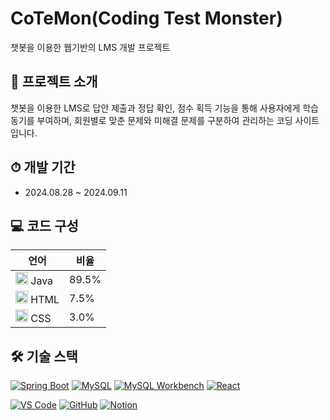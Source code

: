 # CoTeMon(Coding Test Monster)

챗봇을 이용한 웹기반의 LMS 개발 프로젝트

## 📁 프로젝트 소개

챗봇을 이용한 LMS로 답안 제출과 정답 확인, 점수 획득 기능을 통해 사용자에게 학습 동기를 부여하며, 회원별로 맞춘 문제와 미해결 문제를 구분하여 관리하는 코딩 사이트입니다.


## ⏱ 개발 기간

- 2024.08.28 ~ 2024.09.11

## 💻 코드 구성
| 언어 | 비율 |
|------|------|
| <img src="https://cdn.jsdelivr.net/gh/devicons/devicon/icons/java/java-original.svg" width="20" height="20" /> Java | 89.5% |
| <img src="https://cdn.jsdelivr.net/gh/devicons/devicon/icons/html5/html5-original.svg" width="20" height="20" /> HTML | 7.5% |
| <img src="https://cdn.jsdelivr.net/gh/devicons/devicon/icons/css3/css3-original.svg" width="20" height="20" /> CSS | 3.0% |

## 🛠️ 기술 스택
[![Spring Boot](https://img.shields.io/badge/Spring_Boot-6DB33F?style=flat-square&logo=spring-boot&logoColor=white)](https://spring.io/projects/spring-boot)
[![MySQL](https://img.shields.io/badge/MySQL-4479A1?style=flat-square&logo=mysql&logoColor=white)](https://www.mysql.com/)
[![MySQL Workbench](https://img.shields.io/badge/MySQL_Workbench-4479A1?style=flat-square&logo=mysql&logoColor=white)](https://www.mysql.com/products/workbench/)
[![React](https://img.shields.io/badge/React-61DAFB?style=flat-square&logo=react&logoColor=black)](https://reactjs.org/)

[![VS Code](https://img.shields.io/badge/VS_Code-007ACC?style=flat-square&logo=visual-studio-code&logoColor=white)](https://code.visualstudio.com/)
[![GitHub](https://img.shields.io/badge/GitHub-181717?style=flat-square&logo=github&logoColor=white)](https://github.com/)
[![Notion](https://img.shields.io/badge/Notion-000000?style=flat-square&logo=notion&logoColor=white)](https://www.notion.so/)
